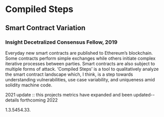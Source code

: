 # Compiled Steps
## Smart Contract Variation

### Insight Decetralized Consensus Fellow, 2019

Everyday new smart contracts are published to Ethereum’s blockchain. Some contracts perform simple exchanges while others initiate complex iterative processes between parties. Smart contracts are also subject to multiple forms of attack. ‘Compiled Steps’ is a tool to qualitatively analyze the smart contract landscape which, I think, is a step towards understanding vulnerabilities, use case variability, and uniqueness amid solidity machine code.



2021 update :: this projects metrics have expanded and been updated--details forthcoming 2022  


1.3.5454.33.
